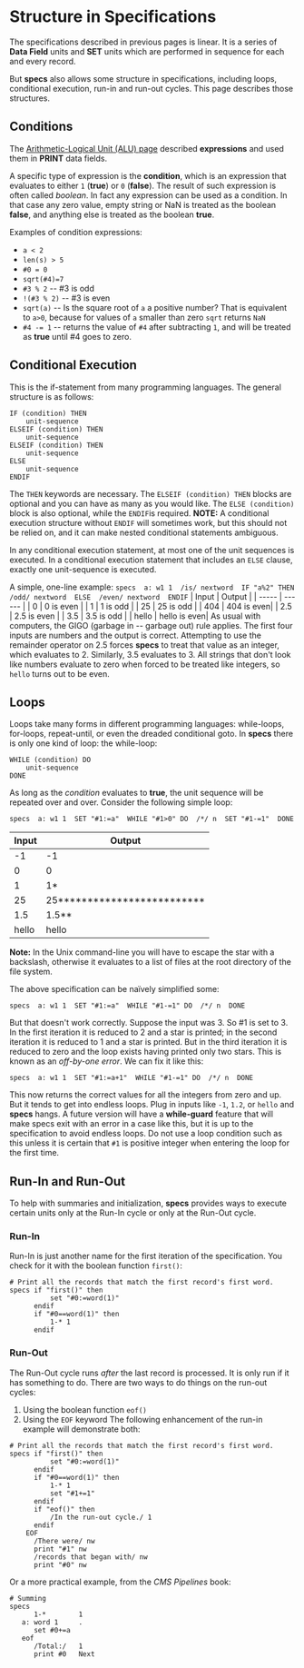 # Structure in Specifications
The specifications described in previous pages is linear. It is a series of **Data Field** units and **SET** units which are performed in sequence for each and every record.

But **specs** also allows some structure in specifications, including loops, conditional execution, run-in and run-out cycles. This page describes those structures.

## Conditions
The [Arithmetic-Logical Unit (ALU) page](alu.md) described **expressions** and used them in **PRINT** data fields. 

A specific type of expression is the **condition**, which is an expression that evaluates to either `1` (**true**) or `0` (**false**).  The result of such expression is often called *boolean*. In fact any expression can be used as a condition. In that case any zero value, empty string or NaN is treated as the boolean **false**, and anything else is treated as the boolean **true**.

Examples of condition expressions:
* `a < 2`
* `len(s) > 5`
* `#0 = 0`
* `sqrt(#4)=7`
* `#3 % 2` -- #3 is odd
* `!(#3 % 2)` -- #3 is even
* `sqrt(a)` -- Is the square root of `a` a positive number? That is equivalent to `a>0`, because for values of `a` smaller than zero `sqrt` returns `NaN`
* `#4 -= 1` -- returns the value of `#4` after subtracting `1`, and will be treated as **true** until #4 goes to zero.

## Conditional Execution
This is the if-statement from many programming languages. The general structure is as follows:
```
IF (condition) THEN 
    unit-sequence
ELSEIF (condition) THEN
    unit-sequence
ELSEIF (condition) THEN
    unit-sequence
ELSE
    unit-sequence
ENDIF
```
The `THEN` keywords are necessary. The `ELSEIF (condition) THEN` blocks are optional and you can have as many as you would like. The `ELSE (condition)` block is also optional, while the `ENDIF`is required. **NOTE:** A conditional execution structure without `ENDIF` will sometimes work, but this should not be relied on, and it can make nested conditional statements ambiguous.

In any conditional execution statement, at most one of the unit sequences is executed. In a conditional execution statement that includes an `ELSE` clause, exactly one unit-sequence is executed.

A simple, one-line example:
`specs  a: w1 1  /is/ nextword  IF "a%2" THEN  /odd/ nextword  ELSE  /even/ nextword  ENDIF`
| Input | Output |
| ----- | ------ |
| 0 | 0 is even |
| 1 | 1 is odd |
| 25 | 25 is odd |
| 404 | 404 is even|
| 2.5 | 2.5 is even |
| 3.5 | 3.5 is odd |
| hello | hello is even|
As usual with computers, the GIGO (garbage in -- garbage out) rule applies. The first four inputs are numbers and the output is correct. Attempting to use the remainder operator on 2.5 forces **specs** to treat that value as an integer, which evaluates to 2. Similarly, 3.5 evaluates to 3. All strings that don't look like numbers evaluate to zero when forced to be treated like integers, so `hello` turns out to be even.

## Loops
Loops take many forms in different programming languages: while-loops, for-loops, repeat-until, or even the dreaded conditional goto.  In **specs** there is only one kind of loop: the while-loop:
```
WHILE (condition) DO
    unit-sequence
DONE
```
As long as the *condition* evaluates to **true**, the unit sequence will be repeated over and over.
Consider the following simple loop:

`specs  a: w1 1  SET "#1:=a"  WHILE "#1>0" DO  /*/ n  SET "#1-=1"  DONE`

| Input | Output |
| ----- | ------ |
| -1 | -1 |
| 0 | 0 |
| 1 | 1* |
| 25 | 25************************* |
| 1.5 | 1.5** |
| hello | hello |
**Note:** In the Unix command-line you will have to escape the star with a backslash, otherwise it evaluates to a list of files at the root directory of the file system.

The above specification can be naïvely simplified some:

`specs  a: w1 1  SET "#1:=a"  WHILE "#1-=1" DO  /*/ n  DONE`

But that doesn't work correctly. Suppose the input was 3. So #1 is set to 3. In the first iteration it is reduced to 2 and a star is printed; in the second iteration it is reduced to 1 and a star is printed. But in the third iteration it is reduced to zero and the loop exists having printed only two stars. This is known as an *off-by-one error*. We can fix it like this:

`specs  a: w1 1  SET "#1:=a+1"  WHILE "#1-=1" DO  /*/ n  DONE`

This now returns the correct values for all the integers from zero and up.  But it tends to get into endless loops. Plug in inputs like `-1`, `1.2`, or `hello` and **specs** hangs. A future version will have a **while-guard** feature that will make specs exit with an error in a case like this, but it is up to the specification to avoid endless loops. Do not use a loop condition such as this unless it is certain that `#1` is positive integer when entering the loop for the first time.

## Run-In and Run-Out
To help with summaries and initialization, **specs** provides ways to execute certain units only at the Run-In cycle or only at the Run-Out cycle.

### Run-In
Run-In is just another name for the first iteration of the specification. You check for it with the boolean function `first()`:
```
# Print all the records that match the first record's first word.
specs if "first()" then
          set "#0:=word(1)"
      endif
      if "#0==word(1)" then
          1-* 1
      endif
```

### Run-Out
The Run-Out cycle runs *after* the last record is processed. It is only run if it has something to do. There are two ways to do things on the run-out cycles:
1. Using the boolean function `eof()`
2. Using the `EOF` keyword
The following enhancement of the run-in example will demonstrate both:
```
# Print all the records that match the first record's first word.
specs if "first()" then
          set "#0:=word(1)"
      endif
      if "#0==word(1)" then
          1-* 1
          set "#1+=1"
      endif
      if "eof()" then
          /In the run-out cycle./ 1
      endif
    EOF
      /There were/ nw
      print "#1" nw
      /records that began with/ nw
      print "#0" nw
```
Or a more practical example, from the *CMS Pipelines* book:
```
# Summing
specs
      1-*        1
   a: word 1     .
      set #0+=a
   eof
      /Total:/   1
      print #0   Next
```
